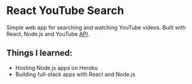 # React YouTube Search

Simple web app for searching and watching YouTube videos. Built with React, Node.js and YouTube [API](https://developers.google.com/youtube/v3).

## Things I learned:
- Hosting Node.js apps on Heroku
- Building full-stack apps with React and Node.js
